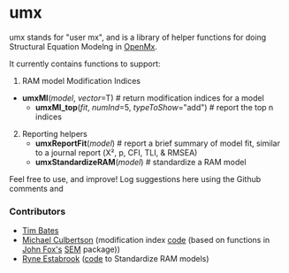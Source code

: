 # umx

umx stands for "user mx", and is a library of helper functions for doing Structural Equation Modelng in [OpenMx](http://openmx.psyc.virginia.edu).

It currently contains functions to support:

1. RAM model Modification Indices
  * **umxMI**(*model*, *vector*=T) # return modification indices for a model
	* **umxMI_top**(*fit*, *numInd*=5, *typeToShow*="add") # report the top n indices
2. Reporting helpers
	* **umxReportFit**(*model*) # report a brief summary of model fit, similar to a journal report (Χ², p, CFI, TLI, & RMSEA)
	* **umxStandardizeRAM**(*model*) # standardize a RAM model


Feel free to use, and improve!
Log suggestions here using the Github comments and 
### Contributors
* [Tim Bates](tim.bates@ed.ac.uk)
* [Michael Culbertson]() (modification index [code](http://openmx.psyc.virginia.edu/thread/1019) (based on functions in [John Fox's](http://socserv.mcmaster.ca/jfox/Misc/sem/SEM-paper.pdf) [SEM](http://cran.r-project.org/web/packages/sem) package))
* [Ryne Estabrook]() ([code](http://openmx.psyc.virginia.edu/thread/718) to Standardize RAM models)
